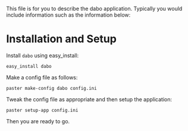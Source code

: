 This file is for you to describe the dabo application. Typically
you would include information such as the information below:

Installation and Setup
======================

Install `dabo` using easy_install:

    easy_install dabo

Make a config file as follows:

    paster make-config dabo config.ini

Tweak the config file as appropriate and then setup the application:

    paster setup-app config.ini

Then you are ready to go.
